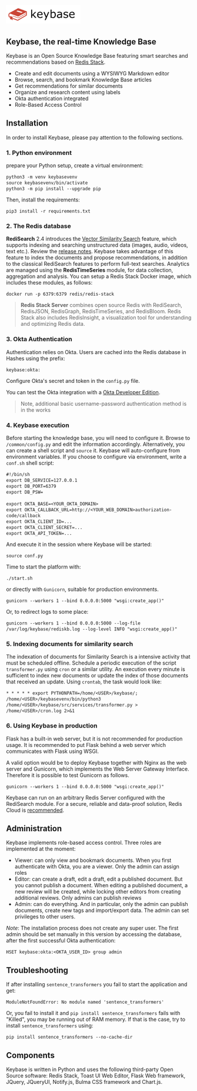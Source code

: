 # <img src="src/static/images/keybase.png" height="50px">

## Keybase, the real-time Knowledge Base

Keybase is an Open Source Knowledge Base featuring smart searches and recommendations based on [Redis Stack](https://redis.io/docs/stack/about/).

- Create and edit documents using a WYSIWYG Markdown editor
- Browse, search, and bookmark Knowledge Base articles
- Get recommendations for similar documents
- Organize and research content using labels
- Okta authentication integrated
- Role-Based Access Control


## Installation

In order to install Keybase, please pay attention to the following sections.

### 1. Python environment

prepare your Python setup, create a virtual environment:

```
python3 -m venv keybasevenv
source keybasevenv/bin/activate
python3 -m pip install --upgrade pip
```
Then, install the requirements:

```
pip3 install -r requirements.txt
```

### 2. The Redis database

**RediSearch** 2.4 introduces the [Vector Similarity Search](https://redis.io/docs/stack/search/reference/vectors/) feature, which supports indexing and searching unstructured data (images, audio, videos, text etc.). Review the [release notes](https://github.com/RediSearch/RediSearch/releases/tag/v2.4.3). Keybase takes advantage of this feature to index the documents and propose recommendations, in addition to the classical RediSearch features to perform full-text searches. Analytics are managed using the **RedisTimeSeries** module, for data collection, aggregation and analysis. You can setup a Redis Stack Docker image, which includes these modules, as follows:

```
docker run -p 6379:6379 redis/redis-stack
```

> **Redis Stack Server** combines open source Redis with RediSearch, RedisJSON, RedisGraph, RedisTimeSeries, and RedisBloom. Redis Stack also includes RedisInsight, a visualization tool for understanding and optimizing Redis data.


### 3. Okta Authentication

Authentication relies on Okta. Users are cached into the Redis database in Hashes using the prefix:

```
keybase:okta:
```

Configure Okta's secret and token in the `config.py` file.

You can test the Okta integration with a [Okta Developer Edition](https://developer.okta.com/signup/).

> Note, additional basic username-password authentication method is in the works

### 4. Keybase execution

Before starting the knowledge base, you will need to configure it. Browse to `/common/config.py` and edit the information accordingly. Alternatively, you can create a shell script and `source` it. Keybase will auto-configure from environment variables. If you choose to configure via environment, write a `conf.sh` shell script:

```
#!/bin/sh
export DB_SERVICE=127.0.0.1
export DB_PORT=6379
export DB_PSW=

export OKTA_BASE=<YOUR_OKTA_DOMAIN>
export OKTA_CALLBACK_URL=http://<YOUR_WEB_DOMAIN>authorization-code/callback
export OKTA_CLIENT_ID=...
export OKTA_CLIENT_SECRET=...
export OKTA_API_TOKEN=...
```

And execute it in the session where Keybase will be started:

```
source conf.py
```


Time to start the platform with:

```
./start.sh
```

or directly with `Gunicorn`, suitable for production environments.

```
gunicorn --workers 1 --bind 0.0.0.0:5000 "wsgi:create_app()"
```

Or, to redirect logs to some place:

```
gunicorn --workers 1 --bind 0.0.0.0:5000 --log-file /var/log/keybase/rediskb.log --log-level INFO "wsgi:create_app()"
```

### 5. Indexing documents for similarity search

The indexation of documents for Similarity Search is a intensive activity that must be scheduled offline. Schedule a periodic execution of the script `transformer.py` using `cron` or a similar utility. An execution every minute is sufficient to index new documents or update the index of those documents that received an update. Using `crontab`, the task would look like:

```
* * * * * export PYTHONPATH=/home/<USER>/keybase/; /home/<USER>/keybasevenv/bin/python3 /home/<USER>/keybase/src/services/transformer.py > /home/<USER>/cron.log 2>&1
```
  
  
### 6. Using Keybase in production

Flask has a built-in web server, but it is not recommended for production usage. It is recommended to put Flask behind a web server which communicates with Flask using WSGI. 

A valid option would be to deploy Keybase together with Nginx as the web server and Gunicorn, which implements the Web Server Gateway Interface. Therefore it is possible to test Gunicorn as follows. 

```
gunicorn --workers 1 --bind 0.0.0.0:5000 "wsgi:create_app()"
```

Keybase can run on an arbitrary Redis Server configured with the RediSearch module. For a secure, reliable and data-proof solution, Redis Cloud is [recommended](https://redis.com/redis-enterprise-cloud/overview/).


## Administration

Keybase implements role-based access control. Three roles are implemented at the moment:

- Viewer: can only view and bookmark documents. When you first authenticate with Okta, you are a viewer. Only the admin can assign roles
- Editor: can create a draft, edit a draft, edit a published document. But you cannot publish a document. When editing a published document, a new review will be created, while locking other editors from creating additional reviews. Only admins can publish reviews
- Admin: can do everything. And in particular, only the admin can publish documents, create new tags and import/export data. The admin can set privileges to other users.

*Note*: The installation process does not create any super user. The first admin should be set manually in this version by accessing the database, after the first successful Okta authentication:
  
```
HSET keybase:okta:<OKTA_USER_ID> group admin
```


## Troubleshooting

If after installing `sentence_transformers` you fail to start the application and get:

```
ModuleNotFoundError: No module named 'sentence_transformers'
```

Or, you fail to install it and `pip install sentence_transformers` fails with "Killed", you may be running out of RAM memory. If that is the case, try to install `sentence_transformers` using:

```
pip install sentence_transformers --no-cache-dir
```

## Components
Keybase is written in Python and uses the following third-party Open Source software: Redis Stack, Toast UI Web Editor, Flask Web framework, JQuery, JQueryUI, Notify.js, Bulma CSS framework and Chart.js.
